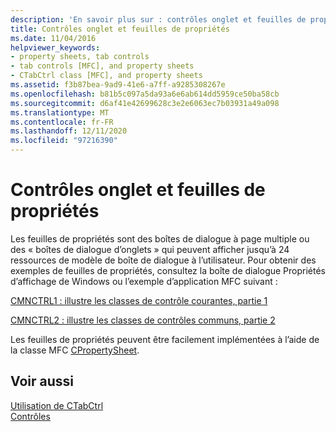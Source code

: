 ```yaml
---
description: 'En savoir plus sur : contrôles onglet et feuilles de propriétés'
title: Contrôles onglet et feuilles de propriétés
ms.date: 11/04/2016
helpviewer_keywords:
- property sheets, tab controls
- tab controls [MFC], and property sheets
- CTabCtrl class [MFC], and property sheets
ms.assetid: f3b87bea-9ad9-41e6-a7ff-a9285308267e
ms.openlocfilehash: b81b5c097a5da93a6e6ab614dd5959ce50ba58cb
ms.sourcegitcommit: d6af41e42699628c3e2e6063ec7b03931a49a098
ms.translationtype: MT
ms.contentlocale: fr-FR
ms.lasthandoff: 12/11/2020
ms.locfileid: "97216390"
---
```

# <a name="tab-controls-and-property-sheets"></a>Contrôles onglet et feuilles de propriétés

Les feuilles de propriétés sont des boîtes de dialogue à page multiple ou des « boîtes de dialogue d’onglets » qui peuvent afficher jusqu’à 24 ressources de modèle de boîte de dialogue à l’utilisateur. Pour obtenir des exemples de feuilles de propriétés, consultez la boîte de dialogue Propriétés d’affichage de Windows ou l’exemple d’application MFC suivant :

[CMNCTRL1 : illustre les classes de contrôle courantes, partie 1](../overview/visual-cpp-samples.md)

[CMNCTRL2 : illustre les classes de contrôles communs, partie 2](../overview/visual-cpp-samples.md)

Les feuilles de propriétés peuvent être facilement implémentées à l’aide de la classe MFC [CPropertySheet](../mfc/reference/cpropertysheet-class.md).

## <a name="see-also"></a>Voir aussi

[Utilisation de CTabCtrl](../mfc/using-ctabctrl.md)<br/>
[Contrôles](../mfc/controls-mfc.md)
